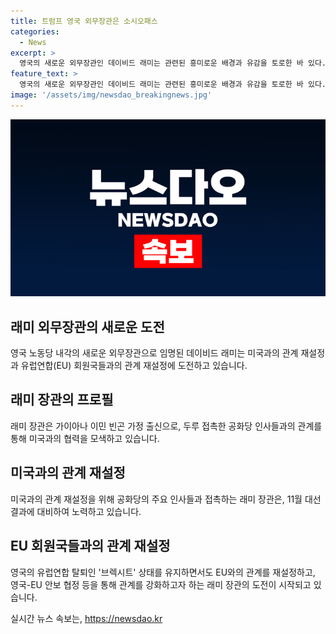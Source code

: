 ```yaml
---
title: 트럼프 영국 외무장관은 소시오패스
categories:
  - News
excerpt: >
  영국의 새로운 외무장관인 데이비드 래미는 관련된 흥미로운 배경과 유감을 토로한 바 있다. 그는 또한 미국의 공화당 인사들에게 접촉하며 미국의 대선 결과에 대비해왔다. EU와의 관계 재설정, 프랑스의 극우 정당 비판에 대한 입장도 주목받았다. 현재까지의 행보는 새로운 정부가 취할 정책에 대한 관심을 불러일으켰다.
feature_text: >
  영국의 새로운 외무장관인 데이비드 래미는 관련된 흥미로운 배경과 유감을 토로한 바 있다. 그는 또한 미국의 공화당 인사들에게 접촉하며 미국의 대선 결과에 대비해왔다. EU와의 관계 재설정, 프랑스의 극우 정당 비판에 대한 입장도 주목받았다. 현재까지의 행보는 새로운 정부가 취할 정책에 대한 관심을 불러일으켰다.
image: '/assets/img/newsdao_breakingnews.jpg'
---
```


<p><img src="/assets/img/newsdao_breakingnews.jpg" alt="implanttips 속보" /></p>

<h2 data-ke-size="size26">래미 외무장관의 새로운 도전</h2>

<p data-ke-size="size16">영국 노동당 내각의 새로운 외무장관으로 임명된 데이비드 래미는 미국과의 관계 재설정과 유럽연합(EU) 회원국들과의 관계 재설정에 도전하고 있습니다.</p>

<h2 data-ke-size="size26">래미 장관의 프로필</h2>

<p data-ke-size="size16">래미 장관은 가이아나 이민 빈곤 가정 출신으로, 두루 접촉한 공화당 인사들과의 관계를 통해 미국과의 협력을 모색하고 있습니다.</p>

<h2 data-ke-size="size26">미국과의 관계 재설정</h2>

<p data-ke-size="size16">미국과의 관계 재설정을 위해 공화당의 주요 인사들과 접촉하는 래미 장관은, 11월 대선 결과에 대비하여 노력하고 있습니다.</p>

<h2 data-ke-size="size26">EU 회원국들과의 관계 재설정</h2>

<p data-ke-size="size16">영국의 유럽연합 탈퇴인 '브렉시트' 상태를 유지하면서도 EU와의 관계를 재설정하고, 영국-EU 안보 협정 등을 통해 관계를 강화하고자 하는 래미 장관의 도전이 시작되고 있습니다.</p>
실시간 뉴스 속보는, <a href="https://newsdao.kr" rel="dofollow">https://newsdao.kr</a>


